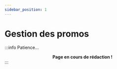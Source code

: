 ```yaml
---
sidebar_position: 1
---
```


# Gestion des promos

:::info Patience...
**<center>Page en cours de rédaction !</center>**
:::
